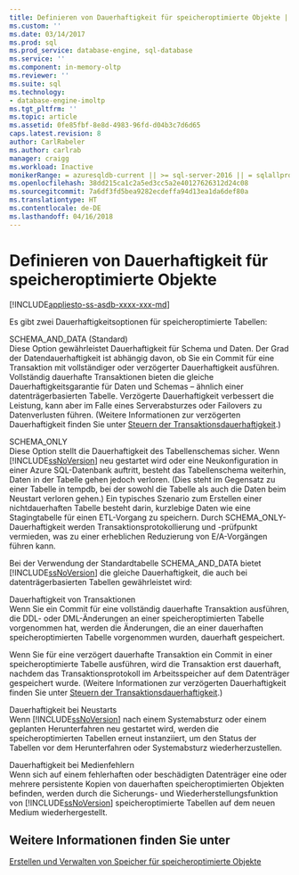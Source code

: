 ```yaml
---
title: Definieren von Dauerhaftigkeit für speicheroptimierte Objekte | Microsoft-Dokumentation
ms.custom: ''
ms.date: 03/14/2017
ms.prod: sql
ms.prod_service: database-engine, sql-database
ms.service: ''
ms.component: in-memory-oltp
ms.reviewer: ''
ms.suite: sql
ms.technology:
- database-engine-imoltp
ms.tgt_pltfrm: ''
ms.topic: article
ms.assetid: 0fe85fbf-8e8d-4983-96fd-d04b3c7d6d65
caps.latest.revision: 8
author: CarlRabeler
ms.author: carlrab
manager: craigg
ms.workload: Inactive
monikerRange: = azuresqldb-current || >= sql-server-2016 || = sqlallproducts-allversions
ms.openlocfilehash: 38dd215ca1c2a5ed3cc5a2e40127626312d24c08
ms.sourcegitcommit: 7a6df3fd5bea9282ecdeffa94d13ea1da6def80a
ms.translationtype: HT
ms.contentlocale: de-DE
ms.lasthandoff: 04/16/2018
---
```

# <a name="defining-durability-for-memory-optimized-objects"></a>Definieren von Dauerhaftigkeit für speicheroptimierte Objekte
[!INCLUDE[appliesto-ss-asdb-xxxx-xxx-md](../../includes/appliesto-ss-asdb-xxxx-xxx-md.md)]

  Es gibt zwei Dauerhaftigkeitsoptionen für speicheroptimierte Tabellen:  
  
 SCHEMA_AND_DATA (Standard)  
 Diese Option gewährleistet Dauerhaftigkeit für Schema und Daten. Der Grad der Datendauerhaftigkeit ist abhängig davon, ob Sie ein Commit für eine Transaktion mit vollständiger oder verzögerter Dauerhaftigkeit ausführen. Vollständig dauerhafte Transaktionen bieten die gleiche Dauerhaftigkeitsgarantie für Daten und Schemas – ähnlich einer datenträgerbasierten Tabelle. Verzögerte Dauerhaftigkeit verbessert die Leistung, kann aber im Falle eines Serverabsturzes oder Failovers zu Datenverlusten führen. (Weitere Informationen zur verzögerten Dauerhaftigkeit finden Sie unter [Steuern der Transaktionsdauerhaftigkeit](../../relational-databases/logs/control-transaction-durability.md).)  
  
 SCHEMA_ONLY  
 Diese Option stellt die Dauerhaftigkeit des Tabellenschemas sicher. Wenn [!INCLUDE[ssNoVersion](../../includes/ssnoversion-md.md)] neu gestartet wird oder eine Neukonfiguration in einer Azure SQL-Datenbank auftritt, besteht das Tabellenschema weiterhin, Daten in der Tabelle gehen jedoch verloren. (Dies steht im Gegensatz zu einer Tabelle in tempdb, bei der sowohl die Tabelle als auch die Daten beim Neustart verloren gehen.) Ein typisches Szenario zum Erstellen einer nichtdauerhaften Tabelle besteht darin, kurzlebige Daten wie eine Stagingtabelle für einen ETL-Vorgang zu speichern. Durch SCHEMA_ONLY-Dauerhaftigkeit werden Transaktionsprotokollierung und -prüfpunkt vermieden, was zu einer erheblichen Reduzierung von E/A-Vorgängen führen kann.  
  
 Bei der Verwendung der Standardtabelle SCHEMA_AND_DATA bietet [!INCLUDE[ssNoVersion](../../includes/ssnoversion-md.md)] die gleiche Dauerhaftigkeit, die auch bei datenträgerbasierten Tabellen gewährleistet wird:  
  
 Dauerhaftigkeit von Transaktionen  
 Wenn Sie ein Commit für eine vollständig dauerhafte Transaktion ausführen, die DDL- oder DML-Änderungen an einer speicheroptimierten Tabelle vorgenommen hat, werden die Änderungen, die an einer dauerhaften speicheroptimierten Tabelle vorgenommen wurden, dauerhaft gespeichert.  
  
 Wenn Sie für eine verzögert dauerhafte Transaktion ein Commit in einer speicheroptimierte Tabelle ausführen, wird die Transaktion erst dauerhaft, nachdem das Transaktionsprotokoll im Arbeitsspeicher auf dem Datenträger gespeichert wurde. (Weitere Informationen zur verzögerten Dauerhaftigkeit finden Sie unter [Steuern der Transaktionsdauerhaftigkeit](../../relational-databases/logs/control-transaction-durability.md).)  
  
 Dauerhaftigkeit bei Neustarts  
 Wenn [!INCLUDE[ssNoVersion](../../includes/ssnoversion-md.md)] nach einem Systemabsturz oder einem geplanten Herunterfahren neu gestartet wird, werden die speicheroptimierten Tabellen erneut instanziiert, um den Status der Tabellen vor dem Herunterfahren oder Systemabsturz wiederherzustellen.  
  
 Dauerhaftigkeit bei Medienfehlern  
 Wenn sich auf einem fehlerhaften oder beschädigten Datenträger eine oder mehrere persistente Kopien von dauerhaften speicheroptimierten Objekten befinden, werden durch die Sicherungs- und Wiederherstellungsfunktion von [!INCLUDE[ssNoVersion](../../includes/ssnoversion-md.md)] speicheroptimierte Tabellen auf dem neuen Medium wiederhergestellt.  
  
## <a name="see-also"></a>Weitere Informationen finden Sie unter  
 [Erstellen und Verwalten von Speicher für speicheroptimierte Objekte](../../relational-databases/in-memory-oltp/creating-and-managing-storage-for-memory-optimized-objects.md)  
  
  
